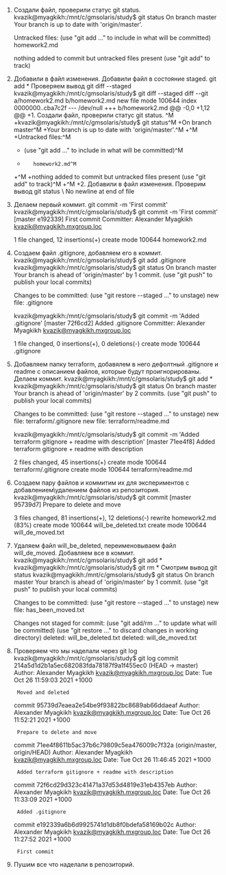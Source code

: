 1. Создали файл, проверили статус git status. 
	kvazik@myagkikh:/mnt/c/gmsolaris/study$ git status
	On branch master
	Your branch is up to date with 'origin/master'.

	Untracked files:
	(use "git add <file>..." to include in what will be committed)
			homework2.md

	nothing added to commit but untracked files present (use "git add" to track)

2. Добавили в файл изменения. Добавили файл в состояние staged. git add *
Проверяем вывод git diff --staged
	kvazik@myagkikh:/mnt/c/gmsolaris/study$ git diff --staged
	diff --git a/homework2.md b/homework2.md
	new file mode 100644
	index 0000000..cba7c2f
	--- /dev/null
	+++ b/homework2.md
	@@ -0,0 +1,12 @@
	+1. Создали файл, проверили статус git status. ^M
	+kvazik@myagkikh:/mnt/c/gmsolaris/study$ git status^M
	+On branch master^M
	+Your branch is up to date with 'origin/master'.^M
	+^M
	+Untracked files:^M
	+  (use "git add <file>..." to include in what will be committed)^M
	+        homework2.md^M
	+^M
	+nothing added to commit but untracked files present (use "git add" to track)^M
	+^M
	+2. Добавили в файл изменения. Проверим вывод git status
	\ No newline at end of file

3. Делаем первый коммит. git commit -m 'First commit'
	kvazik@myagkikh:/mnt/c/gmsolaris/study$ git commit -m 'First commit'
	[master e192339] First commit
	Committer: Alexander Myagkikh <kvazik@myagkikh.mxgroup.loc>

	1 file changed, 12 insertions(+)
	create mode 100644 homework2.md
	
4. Создаем файл .gitignore, добавляем его в коммит. 
	kvazik@myagkikh:/mnt/c/gmsolaris/study$ git add .gitignore
	kvazik@myagkikh:/mnt/c/gmsolaris/study$ git status
	On branch master
	Your branch is ahead of 'origin/master' by 1 commit.
	(use "git push" to publish your local commits)

	Changes to be committed:
	(use "git restore --staged <file>..." to unstage)
			new file:   .gitignore

	kvazik@myagkikh:/mnt/c/gmsolaris/study$ git commit -m 'Added .gitignore'
	[master 72f6cd2] Added .gitignore
	Committer: Alexander Myagkikh <kvazik@myagkikh.mxgroup.loc>
	
	1 file changed, 0 insertions(+), 0 deletions(-)
	create mode 100644 .gitignore
	
5. Добавляем папку terraform, добавялем в него дефолтный .gitignore и readme с описанием файлов, которые будут проигнорированы. Делаем коммит. 
	kvazik@myagkikh:/mnt/c/gmsolaris/study$ git add *
	kvazik@myagkikh:/mnt/c/gmsolaris/study$ git status
	On branch master
	Your branch is ahead of 'origin/master' by 2 commits.
	(use "git push" to publish your local commits)

	Changes to be committed:
	(use "git restore --staged <file>..." to unstage)
			new file:   terraform/.gitignore
			new file:   terraform/readme.md

	kvazik@myagkikh:/mnt/c/gmsolaris/study$ git commit -m 'Added terraform gitignore + readme with description'
	[master 71ee4f8] Added terraform gitignore + readme with description


	2 files changed, 45 insertions(+)
	create mode 100644 terraform/.gitignore
	create mode 100644 terraform/readme.md
	
6. Создаем пару файлов и коммитим их для экспериментов с добавлением\удалением файлов из репозитория.
	kvazik@myagkikh:/mnt/c/gmsolaris/study$ git commit
	[master 95739d7] Prepare to delete and move
 
	3 files changed, 81 insertions(+), 12 deletions(-)
	rewrite homework2.md (83%)
	create mode 100644 will_be_deleted.txt
	create mode 100644 will_de_moved.txt

7. Удаляем файл will_be_deleted, переименовываем файл will_de_moved. Добавляем все в коммит.
	kvazik@myagkikh:/mnt/c/gmsolaris/study$ git add *
	kvazik@myagkikh:/mnt/c/gmsolaris/study$ git rm *
Смотрим вывод git status
	kvazik@myagkikh:/mnt/c/gmsolaris/study$ git status
	On branch master
	Your branch is ahead of 'origin/master' by 1 commit.
	(use "git push" to publish your local commits)

	Changes to be committed:
	(use "git restore --staged <file>..." to unstage)
			new file:   has_been_moved.txt

	Changes not staged for commit:
	(use "git add/rm <file>..." to update what will be committed)
	(use "git restore <file>..." to discard changes in working directory)
			deleted:    will_be_deleted.txt
			deleted:    will_de_moved.txt
			
8. Проверяем что мы наделали через git log
	kvazik@myagkikh:/mnt/c/gmsolaris/study$ git log
	commit 214a5d1d2b1a5ec682083fda78187f9a1f455ec0 (HEAD -> master)
	Author: Alexander Myagkikh <kvazik@myagkikh.mxgroup.loc>
	Date:   Tue Oct 26 11:59:03 2021 +1000

		Moved and deleted

	commit 95739d7eaea2e54be9f93822bc8689ab66ddaeaf
	Author: Alexander Myagkikh <kvazik@myagkikh.mxgroup.loc>
	Date:   Tue Oct 26 11:52:21 2021 +1000

		Prepare to delete and move

	commit 71ee4f8611b5ac37b6c79809c5ea476009c7f32a (origin/master, origin/HEAD)
	Author: Alexander Myagkikh <kvazik@myagkikh.mxgroup.loc>
	Date:   Tue Oct 26 11:46:45 2021 +1000

		Added terraform gitignore + readme with description

	commit 72f6cd29d323c41471a37d53d4819e31eb4357eb
	Author: Alexander Myagkikh <kvazik@myagkikh.mxgroup.loc>
	Date:   Tue Oct 26 11:33:09 2021 +1000

		Added .gitignore

	commit e192339a6b6d9925741d1db8f0bdefa58169b02c
	Author: Alexander Myagkikh <kvazik@myagkikh.mxgroup.loc>
	Date:   Tue Oct 26 11:27:52 2021 +1000

		First commit
		
9. Пушим все что наделали в репозиторий. 